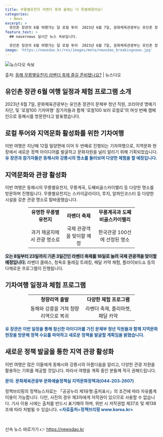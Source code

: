 ```yaml
---
title: 무릉별유천지 라벤더 축제 올해는 더 특별해졌어요!
categories:
  - News
excerpt: >
  유인촌 장관의 6월 여행가는 달 로컬 투어  2023년 6월 7일, 문화체육관광부는 유인촌 장관이 문체부 청…
feature_text: >
  ## navernews 실시간 뉴스 속보입니다.

  유인촌 장관의 6월 여행가는 달 로컬 투어  2023년 6월 7일, 문화체육관광부는 유인촌 장관이 문체부 청…
image: 'https://newsdao.kr/res/images/meta/newsdao_breakingnews.jpg'
---
```


![뉴스다오 속보](https://newsdao.kr/res/images/meta/newsdao_breakingnews.jpg)

<p>출처: <a href="https://newsdao.kr/4134" rel="dofollow">동해 무릉별유천지 라벤더 축제 즐길 준비됐나요?</a> | 뉴스다오</p>

<h2 data-ke-size="size26">유인촌 장관 6월 여행 일정과 체험 프로그램 소개</h2>
<p data-ke-size="size16">2023년 6월 7일, 문화체육관광부는 유인촌 장관이 문체부 청년 직원, 코리아넷 명예기자단, 및 '로컬100 기차여행' 참가자들과 함께 '로컬100 보러 로컬로'의 여섯 번째 캠페인으로 동해시를 방문한다고 발표했습니다.</p>

<h2 data-ke-size="size23">로컬 투어와 지역문화 활성화를 위한 기차여행</h2>
<p data-ke-size="size16">이번 여행은 지난해 12월 밀양편에 이어 두 번째로 진행되는 기차여행으로, 지역문화 현장에서 새로운 정책 아이디어를 발굴하고 문화자원을 널리 알리기 위해 기획되었습니다. <b><span style="color: #1a5490;">유 장관과 참가자들은 동해시와 강릉시의 명소를 둘러보며 다양한 체험을 할 예정입니다.</span></b></p>

<h2 data-ke-size="size23">지역문화와 관광 활성화</h2>
<p data-ke-size="size16">이번 여행은 동해시의 무릉별유천지, 무릉계곡, 도째비골스카이밸리 등 다양한 명소를 방문하며 진행됩니다. 무릉별유천지는 스카이글라이더, 루지, 알파인코스터 등 다양한 시설을 갖춘 관광 명소로 탈바꿈했습니다.</p>

<table style="width: 70%; margin-left: auto; margin-right: auto;">
<tbody>
<tr>
<td style="text-align: center; height: 17px;"><b>유명한 무릉별유천지</b></td>
<td style="text-align: center; height: 17px;"><b>라벤더 축제</b></td>
<td style="text-align: center; height: 17px;"><b>무릉계곡과 도째비골스카이밸리</b></td>
</tr>
<tr>
<td style="text-align: center; height: 17px;">과거 채굴지에서 관광 명소로</td>
<td style="text-align: center; height: 17px;">국제 관광객을 맞이할 예정</td>
<td style="text-align: center; height: 17px;">한국관광 100선에 선정된 명소</td>
</tr>
</tbody>
</table>

<p data-ke-size="size16"><b><span style="background-color: #21538527;">오는 8일부터 23일까지 기존 3일간인 라벤더 축제를 16일로 늘려 국제 관광객을 맞이할 예정입니다.</span></b> 라벤더 클래스, 청옥호 둘레길 트래킹, 페달 카약 체험, 플라이보드쇼 등의 다채로운 프로그램이 진행됩니다.</p>

<h2 data-ke-size="size23">기차여행 일정과 체험 프로그램</h2>
<table style="width: 70%; margin-left: auto; margin-right: auto;">
<tbody>
<tr>
<td width="50%" style="text-align: center; height: 17px;"><b>청량리역 출발</b></td>
<td width="50%" style="text-align: center; height: 17px;"><b>다양한 체험 프로그램</b></td>
</tr>
<tr>
<td width="50%" style="text-align: center; height: 17px;">동해와 강릉을 거쳐 청량리역으로 복귀</td>
<td width="50%" style="text-align: center; height: 17px;">라벤더 축제, 플리마켓, 페달 카약</td>
</tr>
</tbody>
</table>
<p data-ke-size="size16"><b><span style="color: #1a5490;">유 장관은 이번 일정을 통해 참신한 아이디어를 가진 문체부 청년 직원들과 함께 지역문화 현장을 방문해 정책 수요를 파악하고 새로운 정책을 발굴할 계획임을 밝혔습니다.</span></b></p>

<h2 data-ke-size="size23">새로운 정책 발굴을 통한 지역 관광 활성화</h2>
<p data-ke-size="size16">이번 여행은 많은 이들에게 동해시와 강릉시의 아름다움을 알리고, 다양한 관광 자원을 활용하는 기회를 제공할 것입니다. 따라서 여행을 계획 중인 분들께 적극 권해드립니다.</p>

<p data-ke-size="size16"><b><span style="color: #1a5490;">문의: 문화체육관광부 문화예술정책실 지역문화정책과(044-203-2607)</span></b></p>
<p data-ke-size="size16">정책브리핑의 정책뉴스자료는 「공공누리 제1유형:출처표시」의 조건에 따라 자유롭게 이용이 가능합니다. 다만, 사진의 경우 제3자에게 저작권이 있으므로 사용할 수 없습니다. 기사 이용 시에는 출처를 반드시 표기해야 하며, 위반 시 저작권법 제37조 및 제138조에 따라 처벌될 수 있습니다. <b><span style="color: #1a5490;">&lt;자료출처=정책브리핑 www.korea.kr&gt;</span></b></p>
<p data-ke-size="size16">&nbsp;</p> 

신속 뉴스 바로가기 👉 <a href="https://newsdao.kr" rel="dofollow">https://newsdao.kr</a>


